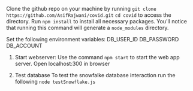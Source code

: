 Clone the github repo on your machine by running `git clone https://github.com/AsifRajwani/covid.git`
`cd covid` to access the directory.
Run `npm install` to install all necessary packages. You'll notice that running this command will generate a `node_modules` directory.


Set the following environment variables:
DB_USER_ID
DB_PASSWORD
DB_ACCOUNT

1. Start webserver:
Use the command `npm start` to start the web app server.
Open localhost:300 in browser

2. Test database
To test the snowfalke database interaction run the following
`node testSnowflake.js`
